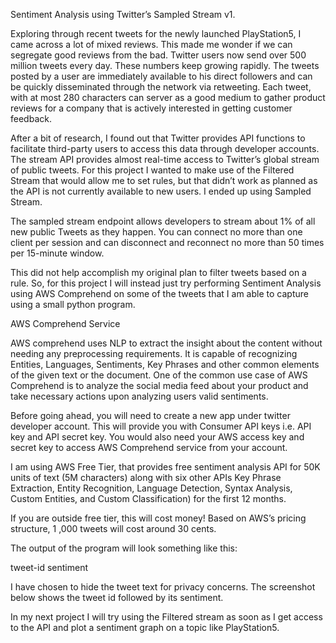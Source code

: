Sentiment Analysis using Twitter’s Sampled Stream v1.

Exploring through recent tweets for the newly launched PlayStation5, I came across a lot of mixed reviews. This made me wonder if we can segregate good reviews from the bad. Twitter users now send over 500 million tweets every day. These numbers keep growing rapidly.  The tweets posted by a user are immediately available to his direct followers and can be quickly disseminated through the network via retweeting. Each tweet, with at most 280 characters can server as a good medium to gather product reviews for a company that is actively interested in getting customer feedback. 

After a bit of research, I found out that Twitter provides API functions to facilitate third-party users to access this data through developer accounts. The stream API provides almost real-time access to Twitter’s global stream of public tweets. For this project I wanted to make use of the Filtered Stream that would allow me to set rules, but that didn’t work as planned as the API is not currently available to new users. I ended up using Sampled Stream. 

The sampled stream endpoint allows developers to stream about 1% of all new public Tweets as they happen. You can connect no more than one client per session and can disconnect and reconnect no more than 50 times per 15-minute window.

This did not help accomplish my original plan to filter tweets based on a rule. So, for this project I will instead just try performing Sentiment Analysis using AWS Comprehend on some of the tweets that I am able to capture using a small python program. 

AWS Comprehend Service

AWS comprehend uses NLP to extract the insight about the content without needing any preprocessing requirements. It is capable of recognizing Entities, Languages, Sentiments, Key Phrases and other common elements of the given text or the document. One of the common use case of AWS Comprehend is to analyze the social media feed about your product and take necessary actions upon analyzing users valid sentiments.

Before going ahead, you will need to create a new app under twitter developer account. This will provide you with Consumer API keys i.e. API key and API secret key. You would also need your AWS access key and secret key to access AWS Comprehend service from your account.

I am using AWS Free Tier, that provides free sentiment analysis API for 50K units of text (5M characters) along with six other APIs Key Phrase Extraction, Entity Recognition, Language Detection, Syntax Analysis, Custom Entities, and Custom Classification) for the first 12 months. 

If you are outside free tier, this will cost money! Based on AWS’s pricing structure, 1 ,000 tweets will cost around 30 cents.

The output of the program will look something like this:

tweet-id
sentiment


I have chosen to hide the tweet text for privacy concerns. The screenshot below shows the tweet id followed by its sentiment.
 

In my next project I will try using the Filtered stream as soon as I get access to the API and plot a sentiment graph on a topic like PlayStation5.
